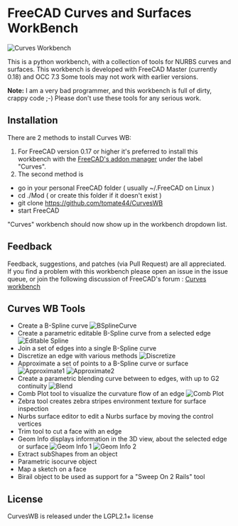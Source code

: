 # FreeCAD Curves and Surfaces WorkBench

![Curves Workbench](https://github.com/tomate44/CurvesWB/raw/master/docFiles/GeomInfo_01.jpg)

This is a python workbench, with a collection of tools for NURBS curves and surfaces. This workbench is developed with FreeCAD Master (currently 0.18) and OCC 7.3 
Some tools may not work with earlier versions.

**Note:** I am a very bad programmer, and this workbench is full of dirty, crappy code ;-) Please don't use these tools for any serious work.

## Installation 
There are 2 methods to install Curves WB:
1. For FreeCAD version 0.17 or higher it's preferred to install this workbench with the [FreeCAD's addon manager](https://github.com/FreeCAD/FreeCAD-addons) under the label "Curves".  
2. The second method is 
- go in your personal FreeCAD folder ( usually ~/.FreeCAD on Linux )
- cd ./Mod ( or create this folder if it doesn't exist )
- git clone https://github.com/tomate44/CurvesWB
- start FreeCAD

"Curves" workbench should now show up in the workbench dropdown list.

## Feedback  
Feedback, suggestions, and patches (via Pull Request) are all appreciated. If you find a problem with this workbench please open an issue in the issue queue, or join the following discussion of FreeCAD's forum : [Curves workbench](https://forum.freecadweb.org/viewtopic.php?f=8&t=22675)
 

## Curves WB Tools 
- Create a B-Spline curve
![BSplineCurve](https://github.com/tomate44/CurvesWB/raw/master/docFiles/BSplineCurve_01.jpg)
- Create a parametric editable B-Spline curve from a selected edge
![Editable Spline](https://github.com/tomate44/CurvesWB/raw/master/docFiles/Spline_01.jpg)
- Join a set of edges into a single B-Spline curve
- Discretize an edge with various methods
![Discretize](https://github.com/tomate44/CurvesWB/raw/master/docFiles/Discretize_01.jpg)
- Approximate a set of points to a B-Spline curve or surface
![Approximate1](https://github.com/tomate44/CurvesWB/raw/master/docFiles/Approximate_01.jpg)
![Approximate2](https://github.com/tomate44/CurvesWB/raw/master/docFiles/Approximate_02.jpg)
- Create a parametric blending curve between to edges, with up to G2 continuity
![Blend](https://github.com/tomate44/CurvesWB/raw/master/docFiles/BlendCurve_01.jpg)
- Comb Plot tool to visualize the curvature flow of an edge
![Comb Plot](https://github.com/tomate44/CurvesWB/raw/master/docFiles/CombPlot_01.jpg)
- Zebra tool creates zebra stripes environment texture for surface inspection
- Nurbs surface editor to edit a Nurbs surface by moving the control vertices
- Trim tool to cut a face with an edge 
- Geom Info displays information in the 3D view, about the selected edge or surface
![Geom Info 1](https://github.com/tomate44/CurvesWB/raw/master/docFiles/GeomInfo_01.jpg)
![Geom Info 2](https://github.com/tomate44/CurvesWB/raw/master/docFiles/GeomInfo_02.jpg)
- Extract subShapes from an object
- Parametric isocurve object
- Map a sketch on a face
- Birail object to be used as support for a "Sweep On 2 Rails" tool

## License  
CurvesWB is released under the LGPL2.1+ license
